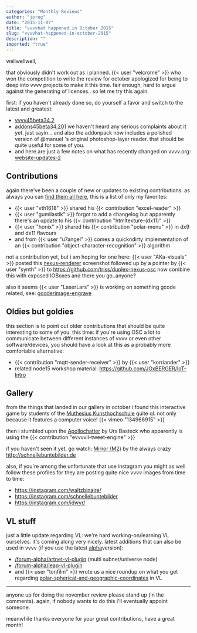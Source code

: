 ```yaml
---
categories: "Monthly Reviews"
author: "joreg"
date: "2015-11-07"
title: "vvvvhat happened in October 2015"
slug: "vvvvhat-happened-in-october-2015"
description: ""
imported: "true"
---
```


wellwellwell,

that obviously didn't work out as i planned. {{< user "velcrome" >}} who won the competition to write the review for october apologized for being to deep into vvvv projects to make it this time. fair enough, hard to argue against the generating of licenses.. so let me try this again.

first: if you haven't already done so, do yourself a favor and switch to the latest and greatest:
* [vvvv45beta34.2](/blog/2015/vvvv45beta34.2)
* [addons45beta34.201](/blog/2015/addons45beta34.201)
we haven't heard any serious complaints about it yet. just sayin... and also the addonpack now includes a polished version of @manuel 's original photoshop-layer reader. that should be quite useful for some of you.
* and here are just a few notes on what has recently changed on vvvv.org: [website-updates-2](/blog/2015/website-updates-2)

## Contributions

again there've been a couple of new or updates to existing contributions. as always you can [find them all here](https://legacy.vvvv.org/contributions), this is a list of only my favorites:
* {{< user "vth1618" >}} shared his {{< contribution "excel-reader" >}}
* {{< user "gumilastik" >}} forgot to add a changelog but apparently there's an update to his {{< contribution "htmltexture-(dx11)" >}}
* {{< user "honix" >}} shared his {{< contribution "polar-menu" >}} in dx9 and dx11 flavours
* and from {{< user "u7angel" >}} comes a quickndirty implementation of an {{< contribution "object-character-recognition" >}} algorithm

not a contribution yet, but i am hoping for one here: {{< user "AKa-visuals" >}} posted this [nexus-renderer](/blog/nexus-renderer) screenshot followed up by a pointer by {{< user "synth" >}} to https://github.com/triss/duplex-nexus-osc now combine this with exposed IOBoxes and there you go..anyone?

also it seems {{< user "LaserLars" >}} is working on something gcode related, see: [gcoderimage-engrave](/blog/gcoderimage-engrave)

## Oldies but goldies

this section is to point out older contributions that should be quite interesting to some of you. this time: if you're using OSC a lot to communicate between different instances of vvvv or even other software/devices, you should have a look at this as a probably more comfortable alternative:
* {{< contribution "mqtt-sender-receiver" >}} by {{< user "korriander" >}}
* related node15 workshop material: https://github.com/JOxBERGER/IoT-Intro

## Gallery

from the things that landed in our gallery in october i found this interactive game by students of the [Muthesius Kunsthochschule](http://en.muthesius-kunsthochschule.de/) quite ql. not only because it features a computer voice! 
{{< vimeo "134966915" >}}

then i stumbled upon the [Apollochatter](http://ursbasteck.com/wordpress/151003) by Urs Basteck who apparently is using the {{< contribution "evvvvil-tweet-engine" >}} 

if you haven't seen it yet, go watch: [Mirror (M2)](https://vimeo.com/140405048) by the always crazy <http://schnellebuntebilder.de>

also, if you're among the unfortunate that use instagram you might as well follow these profiles for they are posting quite nice vvvv images from time to time: 
* https://instagram.com/waltzbinaire/
* https://instagram.com/schnellebuntebilder
* https://instagram.com/idwyr/

## VL stuff

just a little update regarding VL: we're hard working-on/learning VL ourselves. it's coming along very nicely. latest additions that can also be used in vvvv (if you use the latest [alpha](https://legacy.vvvv.org/downloads/previews)version):
* [/forum-alpha/artnet-vl-plugin](https://discourse.vvvv.org/t/artnet-vl-plugin/13360) (multi subnet/universe node)
* [/forum-alpha/leap-vl-plugin](https://discourse.vvvv.org/t/leap-vl-plugin/13344) 
* and {{< user "tonfilm" >}} wrote us a nice roundup on what you get regarding [polar-spherical-and-geographic-coordinates](/blog/2015/polar-spherical-and-geographic-coordinates) in VL

---

anyone up for doing the november review please stand up (in the comments). again, if nobody wants to do this i'll eventually appoint someone.

meanwhile thanks everyone for your great contributions, have a great month!
